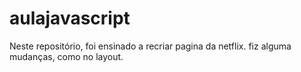 # aulajavascript
Neste repositório, foi ensinado a recriar pagina da netflix. fiz alguma mudanças, como no layout.
